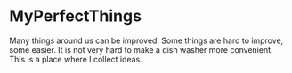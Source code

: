 # MyPerfectThings

Many things around us can be improved. Some things are hard to improve, some easier. It is not very hard to make a dish washer more convenient. This is a place where I collect ideas. 

